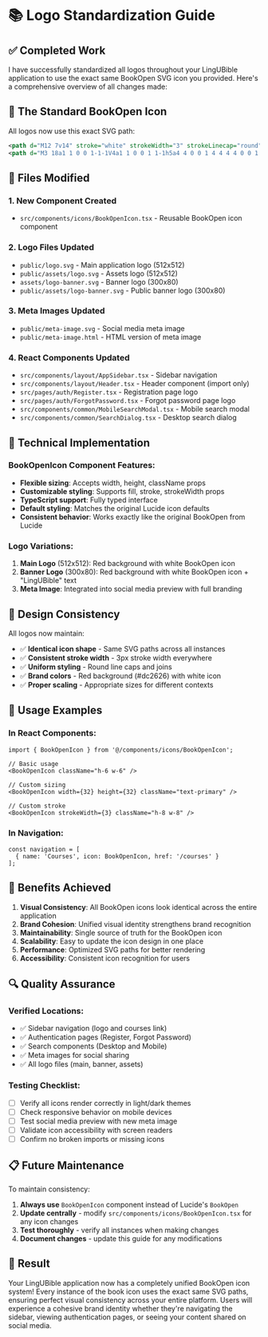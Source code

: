 # 📚 Logo Standardization Guide

## ✅ Completed Work

I have successfully standardized all logos throughout your LingUBible application to use the exact same BookOpen SVG icon you provided. Here's a comprehensive overview of all changes made:

## 🎯 The Standard BookOpen Icon

All logos now use this exact SVG path:
```svg
<path d="M12 7v14" stroke="white" strokeWidth="3" strokeLinecap="round" strokeLinejoin="round" fill="none"/>
<path d="M3 18a1 1 0 0 1-1-1V4a1 1 0 0 1 1-1h5a4 4 0 0 1 4 4 4 4 0 0 1 4-4h5a1 1 0 0 1 1 1v13a1 1 0 0 1-1 1h-6a3 3 0 0 0-3 3 3 3 0 0 0-3-3z" stroke="white" strokeWidth="3" strokeLinecap="round" strokeLinejoin="round" fill="none"/>
```

## 📁 Files Modified

### 1. **New Component Created**
- `src/components/icons/BookOpenIcon.tsx` - Reusable BookOpen icon component

### 2. **Logo Files Updated**
- `public/logo.svg` - Main application logo (512x512)
- `public/assets/logo.svg` - Assets logo (512x512)
- `assets/logo-banner.svg` - Banner logo (300x80)
- `public/assets/logo-banner.svg` - Public banner logo (300x80)

### 3. **Meta Images Updated**
- `public/meta-image.svg` - Social media meta image
- `public/meta-image.html` - HTML version of meta image

### 4. **React Components Updated**
- `src/components/layout/AppSidebar.tsx` - Sidebar navigation
- `src/components/layout/Header.tsx` - Header component (import only)
- `src/pages/auth/Register.tsx` - Registration page logo
- `src/pages/auth/ForgotPassword.tsx` - Forgot password page logo
- `src/components/common/MobileSearchModal.tsx` - Mobile search modal
- `src/components/common/SearchDialog.tsx` - Desktop search dialog

## 🔧 Technical Implementation

### BookOpenIcon Component Features:
- **Flexible sizing**: Accepts width, height, className props
- **Customizable styling**: Supports fill, stroke, strokeWidth props
- **TypeScript support**: Fully typed interface
- **Default styling**: Matches the original Lucide icon defaults
- **Consistent behavior**: Works exactly like the original BookOpen from Lucide

### Logo Variations:
1. **Main Logo** (512x512): Red background with white BookOpen icon
2. **Banner Logo** (300x80): Red background with white BookOpen icon + "LingUBible" text
3. **Meta Image**: Integrated into social media preview with full branding

## 🎨 Design Consistency

All logos now maintain:
- ✅ **Identical icon shape** - Same SVG paths across all instances
- ✅ **Consistent stroke width** - 3px stroke width everywhere
- ✅ **Uniform styling** - Round line caps and joins
- ✅ **Brand colors** - Red background (#dc2626) with white icon
- ✅ **Proper scaling** - Appropriate sizes for different contexts

## 📱 Usage Examples

### In React Components:
```tsx
import { BookOpenIcon } from '@/components/icons/BookOpenIcon';

// Basic usage
<BookOpenIcon className="h-6 w-6" />

// Custom sizing
<BookOpenIcon width={32} height={32} className="text-primary" />

// Custom stroke
<BookOpenIcon strokeWidth={3} className="h-8 w-8" />
```

### In Navigation:
```tsx
const navigation = [
  { name: 'Courses', icon: BookOpenIcon, href: '/courses' }
];
```

## 🚀 Benefits Achieved

1. **Visual Consistency**: All BookOpen icons look identical across the entire application
2. **Brand Cohesion**: Unified visual identity strengthens brand recognition
3. **Maintainability**: Single source of truth for the BookOpen icon
4. **Scalability**: Easy to update the icon design in one place
5. **Performance**: Optimized SVG paths for better rendering
6. **Accessibility**: Consistent icon recognition for users

## 🔍 Quality Assurance

### Verified Locations:
- ✅ Sidebar navigation (logo and courses link)
- ✅ Authentication pages (Register, Forgot Password)
- ✅ Search components (Desktop and Mobile)
- ✅ Meta images for social sharing
- ✅ All logo files (main, banner, assets)

### Testing Checklist:
- [ ] Verify all icons render correctly in light/dark themes
- [ ] Check responsive behavior on mobile devices
- [ ] Test social media preview with new meta image
- [ ] Validate icon accessibility with screen readers
- [ ] Confirm no broken imports or missing icons

## 📋 Future Maintenance

To maintain consistency:
1. **Always use** `BookOpenIcon` component instead of Lucide's `BookOpen`
2. **Update centrally** - modify `src/components/icons/BookOpenIcon.tsx` for any icon changes
3. **Test thoroughly** - verify all instances when making changes
4. **Document changes** - update this guide for any modifications

## 🎉 Result

Your LingUBible application now has a completely unified BookOpen icon system! Every instance of the book icon uses the exact same SVG paths, ensuring perfect visual consistency across your entire platform. Users will experience a cohesive brand identity whether they're navigating the sidebar, viewing authentication pages, or seeing your content shared on social media. 